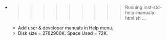 * >>>>>>>>> Running inst-std-help-manuals-html.sh ...
  * Add user & developer manuals in Help menu.
  * Disk size = 2762900K. Space Used = 72K.
